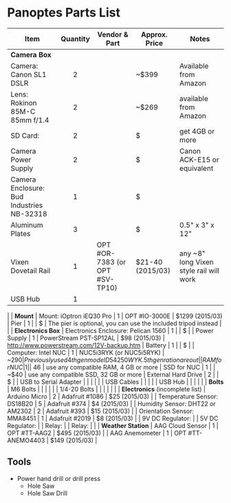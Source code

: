 # Panoptes Parts List


| Item | Quantity | Vendor & Part | Approx. Price | Notes
|---|:---:|---|---|---
| __Camera Box__
| Camera: Canon SL1 DSLR  | 2  | | ~$399 | Available from Amazon
| Lens: Rokinon 85M-C 85mm f/1.4 | 2 | | ~$269 | available from Amazon
| SD Card: | 2 | | $ | get 4GB or more
| Camera Power Supply  | 2 | | $ | Canon ACK-E15 or equivalent
| Camera Enclosure: Bud Industries NB-32318 |  1 |  | $ | 
| Aluminum Plates | 3 | | $ | 0.5" x 3" x 12"
| Vixen Dovetail Rail | 1 | OPT #OR-7383 (or OPT #SV-TP10) | $21-40 (2015/03) | any ~8" long Vixen style rail will work
| USB Hub | 1 | |
|
| __Mount__
| Mount: iOptron iEQ30 Pro | 1 | OPT #IO-3000E | $1299 (2015/03)
| Pier | 1 | | $ | The pier is optional, you can use the included tripod instead |
|
| __Electronics Box__
| Electronics Enclosure: Pelican 1560 | 1 |  | $ | 
| Power Supply | 1 | PowerStream PST-SP12AL | $98 (2015/03) | http://www.powerstream.com/12V-backup.htm
| Battery |  1 | | $ |
| Computer: Intel NUC | 1 | NUC5i3RYK (or NUC5i5RYK) | ~$290 | Previously used 4th gen model D54250WYK.  5th genration are out | 
| RAM for NUC | 1 | | ~$46 | use any compatible RAM, 4 GB or more
| SSD for NUC | 1 | | ~$40 | use any compatible SSD, 32 GB or more
| External Hard Drive | 2 | | $ | 
| USB to Serial Adapter | | | | |
| USB Cables | | | |
| USB Hub | | | |
|
| __Bolts__
| M6 Bolts | | | | |
| 1/4-20 Bolts | | | | |
|
| __Electronics__ (incomplete list)
| Arduino Micro | 2 | Adafruit #1086 | $25 (2015/03) |
| Temperature Sensor: DS18B20 | 5 | Adafruit #374 | $4 (2015/03) | 
| Humidity Sensor: DHT22 or AM2302 | 2 | Adafruit #393 | $15 (2015/03) | 
| Orientation Sensor: MMA8451 | 1 | Adafruit #2019 | $8 (2015/03) | 
| 9V DC Regulator: | 
| 5V DC Regulator: |
| Relay: |
| Relay: | 
|
| __Weather Station__
| AAG Cloud Sensor | 1 | OPT #TT-AAG2 | $495 (2015/03) | 
| AAG Anemometer | 1 | OPT #TT-ANEMO4403 | $149 (2015/03) | 


## Tools


* Power hand drill or drill press
	* Hole Saw
	* Hole Saw Drill
